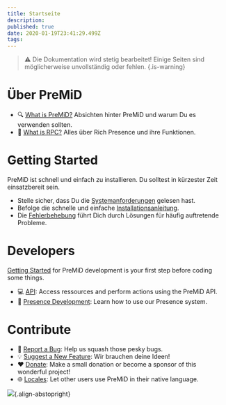 ```yaml
---
title: Startseite
description: 
published: true
date: 2020-01-19T23:41:29.499Z
tags: 
---
```


> :warning: Die Dokumentation wird stetig bearbeitet! Einige Seiten sind möglicherweise unvollständig oder fehlen.
{.is-warning}

# Über PreMiD
- :mag: [What is PreMiD?](/about) Absichten hinter PreMiD und warum Du es verwenden sollten.
- :link: [What is RPC?](https://discordapp.com/rich-presence) Alles über Rich Presence und ihre Funktionen.

# Getting Started

PreMiD ist schnell und einfach zu installieren. Du solltest in kürzester Zeit einsatzbereit sein.

- Stelle sicher, dass Du die [Systemanforderungen](/install/requirements) gelesen hast.
- Befolge die schnelle und einfache [Installationsanleitung](/install).
- Die [Fehlerbehebung](/troubleshooting) führt Dich durch Lösungen für häufig auftretende Probleme.

# Developers

[Getting Started](/dev) for PreMiD development is your first step before coding some things.

- :computer: [API](/dev/api): Access ressources and perform actions using the PreMiD API.
- :wrench: [Presence Development](/dev/presence): Learn how to use our Presence system.

# Contribute
- :bug: [Report a Bug](https://github.com/PreMiD): Help us squash those pesky bugs.
- :bulb: [Suggest a New Feature](https://discord.gg/premid): Wir brauchen deine Ideen!
- :heart: [Donate](https://www.patreon.com/Timeraa): Make a small donation or become a sponsor of this wonderful project!
- :globe_with_meridians: [Locales](https://translate.premid.app): Let other users use PreMiD in their native language.

![](https://beta.premid.app/img/logo.2b414dc2.gif){.align-abstopright}